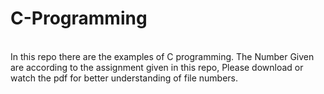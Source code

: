 # C-Programming
<br>
In this repo there are the examples of C programming. The Number Given are according to the assignment given in this repo, Please download or watch the pdf for better understanding of file numbers.
